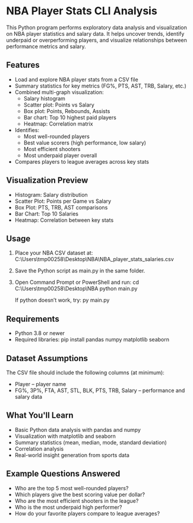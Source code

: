 # NBA Player Stats CLI Analysis

This Python program performs exploratory data analysis and visualization on NBA player statistics and salary data. It helps uncover trends, identify underpaid or overperforming players, and visualize relationships between performance metrics and salary.

## Features

- Load and explore NBA player stats from a CSV file
- Summary statistics for key metrics (FG%, PTS, AST, TRB, Salary, etc.)
- Combined multi-graph visualization:
  - Salary histogram
  - Scatter plot: Points vs Salary
  - Box plot: Points, Rebounds, Assists
  - Bar chart: Top 10 highest paid players
  - Heatmap: Correlation matrix
- Identifies:
  - Most well-rounded players
  - Best value scorers (high performance, low salary)
  - Most efficient shooters
  - Most underpaid player overall
- Compares players to league averages across key stats

## Visualization Preview

- Histogram: Salary distribution
- Scatter Plot: Points per Game vs Salary
- Box Plot: PTS, TRB, AST comparisons
- Bar Chart: Top 10 Salaries
- Heatmap: Correlation between key stats

## Usage

1. Place your NBA CSV dataset at:
   C:\Users\tmp00258\Desktop\NBA\NBA_player_stats_salaries.csv

2. Save the Python script as main.py in the same folder.

3. Open Command Prompt or PowerShell and run:
   cd C:\Users\tmp00258\Desktop\NBA
   python main.py

   If python doesn’t work, try:
   py main.py

## Requirements

- Python 3.8 or newer
- Required libraries:
  pip install pandas numpy matplotlib seaborn

## Dataset Assumptions

The CSV file should include the following columns (at minimum):

- Player – player name
- FG%, 3P%, FTA, AST, STL, BLK, PTS, TRB, Salary – performance and salary data

## What You'll Learn

- Basic Python data analysis with pandas and numpy
- Visualization with matplotlib and seaborn
- Summary statistics (mean, median, mode, standard deviation)
- Correlation analysis
- Real-world insight generation from sports data

## Example Questions Answered

- Who are the top 5 most well-rounded players?
- Which players give the best scoring value per dollar?
- Who are the most efficient shooters in the league?
- Who is the most underpaid high performer?
- How do your favorite players compare to league averages?
